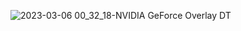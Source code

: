 ![2023-03-06 00_32_18-NVIDIA GeForce Overlay DT](https://user-images.githubusercontent.com/76654674/222987214-c6a23b67-10c1-48fc-8e61-0a478ace3812.png)
